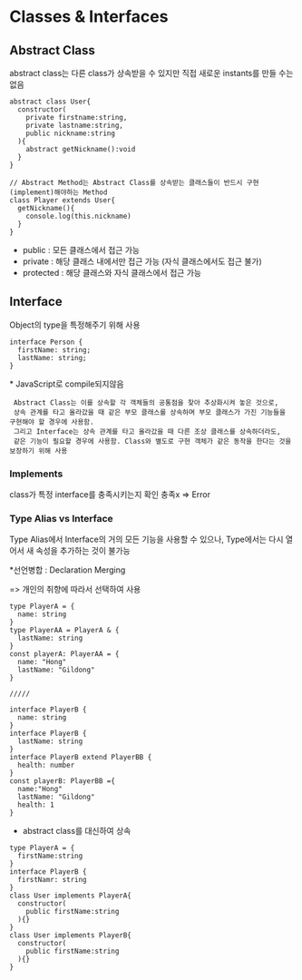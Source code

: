 # Classes & Interfaces

## Abstract Class

abstract class는 다른 class가 상속받을 수 있지만 직접 새로운 instants를 만들 수는 없음

```
abstract class User{
  constructor(
    private firstname:string,
    private lastname:string,
    public nickname:string
  ){
    abstract getNickname():void
  }
}

// Abstract Method는 Abstract Class를 상속받는 클래스들이 반드시 구현(implement)해야하는 Method
class Player extends User{
  getNickname(){
    console.log(this.nickname)
  }
}
```

- public : 모든 클래스에서 접근 가능
- private : 해당 클래스 내에서만 접근 가능 (자식 클래스에서도 접근 불가)
- protected : 해당 클래스와 자식 클래스에서 접근 가능

## Interface

Object의 type을 특정해주기 위해 사용

```
interface Person {
  firstName: string;
  lastName: string;
}
```

\* JavaScript로 compile되지않음

```
 Abstract Class는 이를 상속할 각 객체들의 공통점을 찾아 추상화시켜 놓은 것으로,
 상속 관계를 타고 올라갔을 때 같은 부모 클래스를 상속하며 부모 클래스가 가진 기능들을 구현해야 할 경우에 사용함.
 그리고 Interface는 상속 관계를 타고 올라갔을 때 다른 조상 클래스를 상속하더라도,
 같은 기능이 필요할 경우에 사용함. Class와 별도로 구현 객체가 같은 동작을 한다는 것을 보장하기 위해 사용
```

### Implements

class가 특정 interface를 충족시키는지 확인
충족x => Error

### Type Alias vs Interface

Type Alias에서 Interface의 거의 모든 기능을 사용할 수 있으나,
Type에서는 다시 열어서 새 속성을 추가하는 것이 불가능

\*선언병합 : Declaration Merging

=> 개인의 취향에 따라서 선택하여 사용

```
type PlayerA = {
  name: string
}
type PlayerAA = PlayerA & {
  lastName: string
}
const playerA: PlayerAA = {
  name: "Hong"
  lastName: "Gildong"
}

/////

interface PlayerB {
  name: string
}
interface PlayerB {
  lastName: string
}
interface PlayerB extend PlayerBB {
  health: number
}
const playerB: PlayerBB ={
  name:"Hong"
  lastName: "Gildong"
  health: 1
}
```

- abstract class를 대신하여 상속

```
type PlayerA = {
  firstName:string
}
interface PlayerB {
  firstNamr: string
}
class User implements PlayerA{
  constructor(
    public firstName:string
  ){}
}
class User implements PlayerB{
  constructor(
    public firstName:string
  ){}
}
```
